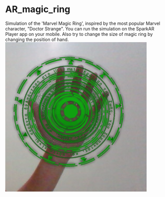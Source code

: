 # AR_magic_ring
Simulation of the 'Marvel Magic Ring', inspired by the most popular Marvel character, "Doctor Strange".
You can run the simulation on the SparkAR Player app on your mobile.
Also try to change the size of magic ring by changing the position of hand.
![Magic ring](https://github.com/prachi0112/AR_magic_ring/blob/master/Magic_ring.PNG)

